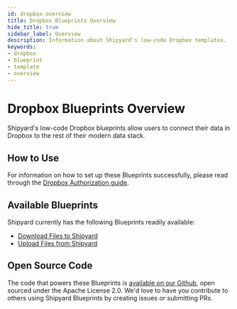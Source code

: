 ```yaml
---
id: dropbox-overview
title: Dropbox Blueprints Overview
hide_title: true
sidebar_label: Overview
description: Information about Shipyard's low-code Dropbox templates.
keywords:
- dropbox
- blueprint
- template
- overview
---
```


# Dropbox Blueprints Overview

Shipyard's low-code Dropbox blueprints allow users to connect their data in Dropbox to the rest of their modern data stack.


## How to Use
For information on how to set up these Blueprints successfully, please read through the [Dropbox Authorization guide](dropbox-authorization.md).


## Available Blueprints
Shipyard currently has the following Blueprints readily available: 
- [Download Files to Shipyard](dropbox-download-files.md)
- [Upload Files from Shipyard](dropbox-upload-files.md)

## Open Source Code
The code that powers these Blueprints is [available on our Github](https://github.com/shipyardapp/shipyard-blueprints/tree/main/shipyard_blueprints/dropbox), open sourced under the Apache License 2.0. We'd love to have you contribute to others using Shipyard Blueprints by creating issues or submitting PRs.
